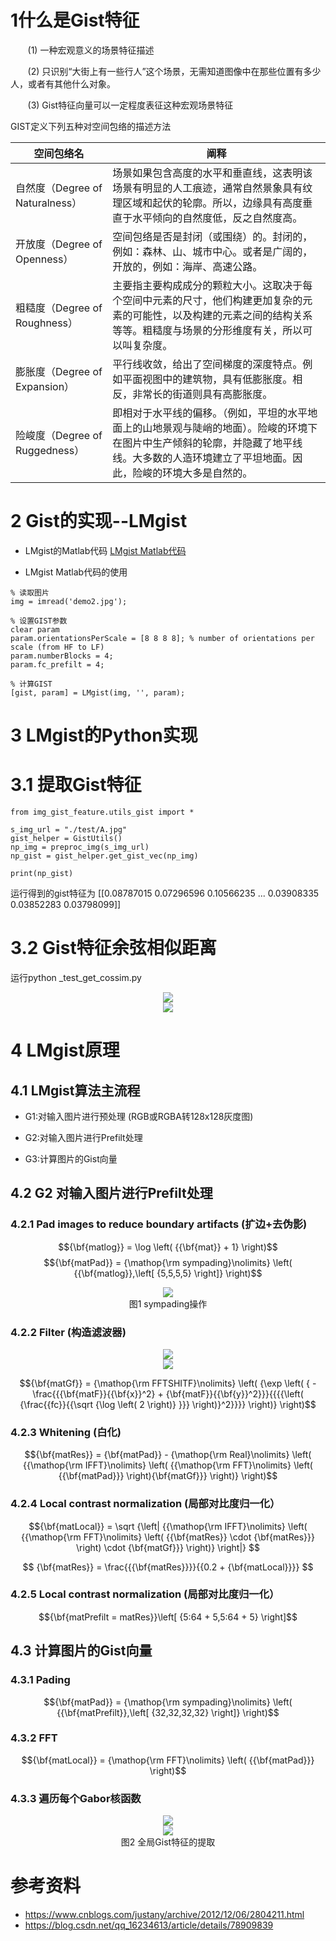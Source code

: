 # 1什么是Gist特征

&nbsp;&nbsp;&nbsp;&nbsp;&nbsp;&nbsp;&nbsp;(1) 一种宏观意义的场景特征描述

&nbsp;&nbsp;&nbsp;&nbsp;&nbsp;&nbsp;&nbsp;(2) 只识别“大街上有一些行人”这个场景，无需知道图像中在那些位置有多少人，或者有其他什么对象。

&nbsp;&nbsp;&nbsp;&nbsp;&nbsp;&nbsp;&nbsp;(3) Gist特征向量可以一定程度表征这种宏观场景特征

GIST定义下列五种对空间包络的描述方法

|空间包络名|阐释|
|--|--|
|自然度（Degree of Naturalness）|场景如果包含高度的水平和垂直线，这表明该场景有明显的人工痕迹，通常自然景象具有纹理区域和起伏的轮廓。所以，边缘具有高度垂直于水平倾向的自然度低，反之自然度高。|
|开放度（Degree of Openness）|空间包络是否是封闭（或围绕）的。封闭的，例如：森林、山、城市中心。或者是广阔的，开放的，例如：海岸、高速公路。|
|粗糙度（Degree of Roughness）|主要指主要构成成分的颗粒大小。这取决于每个空间中元素的尺寸，他们构建更加复杂的元素的可能性，以及构建的元素之间的结构关系等等。粗糙度与场景的分形维度有关，所以可以叫复杂度。|
|膨胀度（Degree of Expansion）|平行线收敛，给出了空间梯度的深度特点。例如平面视图中的建筑物，具有低膨胀度。相反，非常长的街道则具有高膨胀度。|
|险峻度（Degree of Ruggedness）|即相对于水平线的偏移。（例如，平坦的水平地面上的山地景观与陡峭的地面）。险峻的环境下在图片中生产倾斜的轮廓，并隐藏了地平线线。大多数的人造环境建立了平坦地面。因此，险峻的环境大多是自然的。|

# 2 Gist的实现--LMgist 

* LMgist的Matlab代码 [LMgist Matlab代码](http://people.csail.mit.edu/torralba/code/spatialenvelope/LMgist.m)

* LMgist Matlab代码的使用

```
% 读取图片
img = imread('demo2.jpg');

% 设置GIST参数
clear param
param.orientationsPerScale = [8 8 8 8]; % number of orientations per scale (from HF to LF)
param.numberBlocks = 4;
param.fc_prefilt = 4;

% 计算GIST
[gist, param] = LMgist(img, '', param);
```

# 3 LMgist的Python实现

# 3.1 提取Gist特征

```
from img_gist_feature.utils_gist import *

s_img_url = "./test/A.jpg"
gist_helper = GistUtils()
np_img = preproc_img(s_img_url)
np_gist = gist_helper.get_gist_vec(np_img)

print(np_gist)

```
运行得到的gist特征为
[[0.08787015 0.07296596 0.10566235 ... 0.03908335 0.03852283 0.03798099]]




# 3.2 Gist特征余弦相似距离

运行python _test_get_cossim.py

<center>
<img src="./README/01.jpg"><br>
</center>

<center>
<img src="./README/02.jpg"><br>
</center>

# 4 LMgist原理

## 4.1 LMgist算法主流程

* G1:对输入图片进行预处理 (RGB或RGBA转128x128灰度图)

* G2:对输入图片进行Prefilt处理

* G3:计算图片的Gist向量

## 4.2 G2 对输入图片进行Prefilt处理

### 4.2.1 Pad images to reduce boundary artifacts  (扩边+去伪影)

$${\bf{matlog}} = \log \left( {{\bf{mat}} + 1} \right)$$
$${\bf{matPad}} = {\mathop{\rm sympading}\nolimits} \left( {{\bf{matlog}},\left[ {5,5,5,5} \right]} \right)$$

<center>
<img src="./README/03.jpg"><br>
图1 sympading操作
</center>

### 4.2.2 Filter  (构造滤波器)

<center>
<img src="./README/04.jpg"><br>
</center>

<center>
<img src="./README/05.jpg"><br>
</center>


$${\bf{matGf}} = {\mathop{\rm FFTSHITF}\nolimits} \left( {\exp \left( { - \frac{{{\bf{matF}}{{\bf{x}}^2} + {\bf{matF}}{{\bf{y}}^2}}}{{{{\left( {\frac{{fc}}{{\sqrt {\log \left( 2 \right)} }}} \right)}^2}}}} \right)} \right)$$


### 4.2.3 Whitening  (白化)

$${\bf{matRes}} = {\bf{matPad}} - {\mathop{\rm Real}\nolimits} \left( {{\mathop{\rm IFFT}\nolimits} \left( {{\mathop{\rm FFT}\nolimits} \left( {{\bf{matPad}}} \right){\bf{matGf}}} \right)} \right)$$


### 4.2.4 Local contrast normalization (局部对比度归一化）

$${\bf{matLocal}} = \sqrt {\left| {{\mathop{\rm IFFT}\nolimits} \left( {{\mathop{\rm FFT}\nolimits} \left( {{\bf{matRes}} \cdot {\bf{matRes}}} \right) \cdot {\bf{matGf}}} \right)} \right|} $$

$$ {\bf{matRes}} = \frac{{{\bf{matRes}}}}{{0.2 + {\bf{matLocal}}}} $$



### 4.2.5 Local contrast normalization (局部对比度归一化）

$${\bf{matPrefilt = matRes}}\left[ {5:64 + 5,5:64 + 5} \right]$$

## 4.3 计算图片的Gist向量

### 4.3.1 Pading  

$${\bf{matPad}} = {\mathop{\rm sympading}\nolimits} \left( {{\bf{matPrefilt}},\left[ {32,32,32,32} \right]} \right)$$

### 4.3.2 FFT

$${\bf{matLocal}} = {\mathop{\rm FFT}\nolimits} \left( {{\bf{matPad}}} \right)$$

### 4.3.3 遍历每个Gabor核函数

<center>
<img src="./README/06.jpg"><br>
</center>

<center>
<img src="./README/07.jpg"><br>
图2 全局Gist特征的提取
</center>


# 参考资料

* https://www.cnblogs.com/justany/archive/2012/12/06/2804211.html
* https://blog.csdn.net/qq_16234613/article/details/78909839

